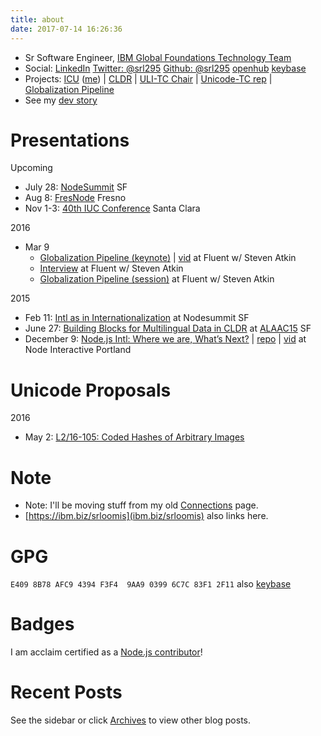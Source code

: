 ```yaml
---
title: about
date: 2017-07-14 16:26:36
---
```


* Sr Software Engineer, [IBM Global Foundations Technology Team](http://ibm.com/software/globalization/)
* Social: [LinkedIn](http://www.linkedin.com/in/srloomis) [Twitter: @srl295](http://twitter.com/srl295) [Github: @srl295](https://github.com/srl295) [openhub](https://www.openhub.net/accounts/srl295) [keybase](https://keybase.io/srl295)
* Projects: [ICU](http://icu-project.org) ([me](https://ssl.icu-project.org/trac/wiki/Srl)) | [CLDR](http://unicode.org/cldr) | [ULI-TC Chair](http://unicode.org/uli) | [Unicode-TC rep](http://unicode.org) | [Globalization Pipeline](https://developer.ibm.com/open/ibm-bluemix-globalization-pipeline-service/)
* See my [dev story](https://developer.ibm.com/open/stevens-dev-story/)

# Presentations

Upcoming
* July 28: [NodeSummit](http://nodesummit.com) SF
* Aug 8: [FresNode](http://www.meetup.com/en-US/fresno-node-js) Fresno
* Nov 1-3: [40th IUC Conference](http://www.unicodeconference.org/program.htm) Santa Clara

2016
* Mar 9
   * [Globalization Pipeline (keynote)](http://conferences.oreilly.com/fluent/javascript-html-us/public/schedule/detail/50476) | [vid](https://www.oreilly.com/ideas/globalization-pipeline-translations-at-cloud-speeds) at Fluent  w/ Steven Atkin
   * [Interview](https://www.youtube.com/watch?v=uMD4XhVaekY) at Fluent  w/ Steven Atkin
   * [Globalization Pipeline (session)](http://conferences.oreilly.com/fluent/javascript-html-us/public/schedule/detail/50517) at Fluent w/ Steven Atkin


2015
* Feb 11: [Intl as in Internationalization](http://nodesummit.com/media/intl-as-in-internationalization-tools-for-global-node-js-applications/) at Nodesummit SF
* June 27: [Building Blocks for Multilingual Data in CLDR](http://www.slideshare.net/StevenRLoomis/building-blocks-for-accessing-multilingual-data-cldr) at [ALAAC15](http://alaac15.ala.org/node/28690) SF
* December 9: [Node.js Intl: Where we are, What’s Next?](https://rawgit.com/srl295/srl295-slides/7fdcfec64da215d71d16dee80261883eb610196b/index.html) | [repo](https://github.com/srl295/srl295-slides/tree/2015-12-NodeInteractive) | [vid](http://youtu.be/U0z_yO5gFP8) at Node Interactive Portland

# Unicode Proposals
2016
 * May 2: [L2/16-105: Coded Hashes of Arbitrary Images](http://www.unicode.org/L2/L2016/16105-unicode-image-hash.pdf)

# Note
* Note: I'll be moving stuff from my old [Connections](https://www-304.ibm.com/connections/profiles/html/profileView.do?userid=1200008EFG&lang=en_us) page.
* [https://ibm.biz/srloomis](ibm.biz/srloomis) also links here.

# GPG
`E409 8B78 AFC9 4394 F3F4  9AA9 0399 6C7C 83F1 2F11` also [keybase](https://keybase.io/srl295)

# Badges
I am acclaim certified as a [Node.js contributor](https://www.youracclaim.com/badges/5cc821b1-11ac-43ff-a9b1-92d17b37b625/public_url)!

# Recent Posts
See the sidebar or click [Archives](/archives) to view other blog posts.
